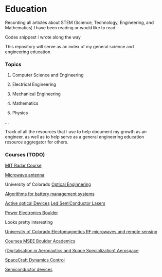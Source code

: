 # Education
Recording all articles about STEM (Science, Technology, Engineering, and Mathematics) I have been reading or would like to read 

Codes snippest I wrote along the way

This repository will serve as an index of my general science and engineering education.

### Topics
1. Computer Science and Engineering

2. Electrical Engineering

3. Mechanical Engineering

4. Mathematics

5. Physics

...

Track of all the resources that I use to help document my growth as an engineer, as well as to help serve as a general engineering education resource aggregator for others.


### Courses (TODO)

[MIT Radar Course](http://radar-course.org/)

[Microwave antenna](https://www.coursera.org/learn/microwave-antenna)

University of Colorado
[Optical Enginnering](https://www.coursera.org/specializations/optical-engineering)

[Algorithms for battery management systems](https://www.coursera.org/specializations/algorithms-for-battery-management-systems)

[Active optical Devices](https://www.coursera.org/specializations/active-optical-devices)
[Led SemiConductor Lasers](https://www.coursera.org/learn/leds-semiconductor-lasers)

[Power Electronics Boulder](https://www.coursera.org/mastertrack/power-electronics-boulder)

Looks pretty interesting

[University of Colorado Electomagnetics RF microwaves and remote sensing](https://www.colorado.edu/ecee/online-masters/curriculum/electromagnetics-rf-microwaves-and-remote-sensing)

[Coursea MSEE Boulder Academics](https://www.coursera.org/degrees/msee-boulder/academics)

[(Digitalisation in Aeronautics and Space Specialization) Aerospace](https://www.coursera.org/specializations/aerospace)

[SpaceCraft Dynamics Control](https://www.coursera.org/specializations/spacecraft-dynamics-control)

[Semiconductor devices](https://www.coursera.org/specializations/semiconductor-devices)
